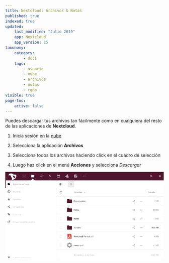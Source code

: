 ```yaml
---
title: Nextcloud: Archivos & Notas
published: true
indexed: true
updated:
    last_modified: "Julio 2019"		
    app: Nextcloud
    app_version: 15
taxonomy:
    category:
        - docs
    tags:
        - usuario
        - nube
        - archivos
        - notas
        - rgdp
visible: true
page-toc:
    active: false
---
```


Puedes descargar tus archivos tan fácilmente como en cualquiera del resto de las aplicaciones de **Nextcloud**.

1. Inicia sesión en la [nube](https://cloud.disroot.org)

2. Selecciona la aplicación **Archivos**

3. Selecciona todos los archivos haciendo click en el cuadro de selección

4. Luego haz click en el menú **Acciones** y selecciona *Descargar*

![](es/files_app.gif)
